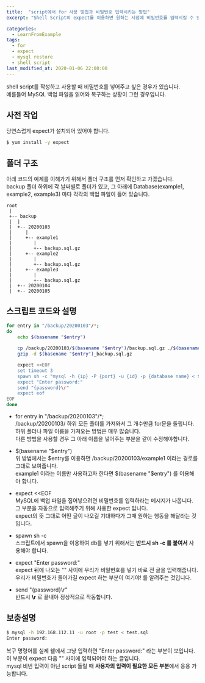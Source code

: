 ```yaml
---
title:  "script에서 for 사용 방법과 비밀번호 입력시키는 방법"
excerpt: "Shell Script의 expect를 이용하면 원하는 시점에 비밀번호를 입력시킬 수 있음"

categories:
  - LearnFromExample
tags:
  - for
  - expect
  - mysql restore
  - shell script
last_modified_at: 2020-01-06 22:00:00
---
```

shell script를 작성하고 사용할 때 비밀번호를 넣어주고 싶은 경우가 있습니다.  
예를들어 MySQL 백업 파일을 읽어와 복구하는 상황이 그런 경우입니다.  


## 사전 작업
당연스럽게 expect가 설치되어 있어야 합니다.  
```bash
$ yum install -y expect
```


## 폴더 구조
아래 코드의 예제를 이해가기 위해서 폴더 구조를 먼저 확인하고 가겠습니다.  
backup 폴더 하위에 각 날짜별로 폴더가 있고, 그 아래에 Database(example1, example2, example3) 마다 각각의 백업 파일이 들어 있습니다.
```
root
 | 
 +-- backup
 |  |  
 |  +-- 20200103
 |     |
 |     +-- example1
 |        |
 |        +-- backup.sql.gz
 |     +-- example2
 |        |
 |        +-- backup.sql.gz
 |     +-- example3
 |        |
 |        +-- backup.sql.gz
 |  +-- 20200104
 |  +-- 20200105
```


## 스크립트 코드와 설명
```bash
for entry in "/backup/20200103"/*;
do
    echo $(basename "$entry")
    
    cp /backup/20200103/$(basename "$entry")/backup.sql.gz ./$(basename "$entry")_backup.sql.gz
    gzip -d $(basename "$entry")_backup.sql.gz

    expect <<EOF
    set timeout 3
    spawn sh -c "mysql -h {ip} -P {port} -u {id} -p {database name} < $(basename "$entry")_backup.sql"
    expect "Enter password:"
    send "{password}\r"
    expect eof
EOF
done
```
- for entry in "/backup/20200103"/*;  
/backup/20200103/ 하위 모든 폴더를 가져와서 그 개수만큼 for문을 돌립니다.  
하위 폴더나 파일 이름을 가져오는 방법은 매우 많습니다.  
다른 방법을 사용할 경우 그 아래 이름을 넣어주는 부분을 같이 수정해야합니다.  

- $(basename "$entry")  
위 방법에서는 $entry를 이용하면 /backup/20200103/example1 이라는 경로를 그대로 보여줍니다.  
example1 이라는 이름만 사용하고자 한다면 $(basename "$entry") 를 이용해야 합니다.  

- expect <<EOF  
MySQL에 백업 파일을 집어넣으려면 비밀번호를 입력하라는 메시지가 나옵니다.  
그 부분을 자동으로 입력해주기 위해 사용한 expect 입니다.  
expect의 뜻 그대로 어떤 글이 나오길 기대하다가 그때 원하는 행동을 해달라는 것입니다.  

- spawn sh -c  
스크립트에서 spawn을 이용하여 db를 넣기 위해서는 **반드시 sh -c 를 붙여서** 사용해야 합니다.  

- expect "Enter password:"  
expect 뒤에 나오는 "" 사이에 우리가 비밀번호를 넣기 바로 전 글을 입력해줍니다.  
우리가 비밀번호가 들어가길 expect 하는 부분이 여기야! 를 알려주는 것입니다.  

- send "{password}\r"  
반드시 **\r** 로 끝내야 정상적으로 작동합니다.


## 보충설명
```bash
$ mysql -h 192.168.112.11 -u root -p test < test.sql
Enter password:
```
복구 명령어를 실제 쉘에서 그냥 입력하면 "Enter password:" 라는 부분이 보입니다.  
이 부분이 expect 다음 "" 사이에 입력되어야 하는 글입니다.  
mysql 비번 입력이 아닌 script 돌릴 때 **사용자의 입력이 필요한 모든 부분**에서 응용 가능합니다.  